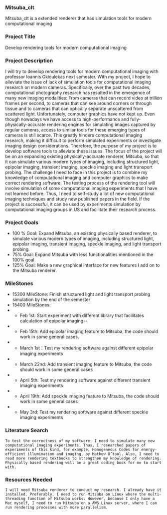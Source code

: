 
### Mitsuba_clt

Mitsuba_clt is a extended renderer that has simulation tools for modern computational imaging  

### Project Title

Develop rendering tools for modern computational imaging  

### Project Description

I will try to develop rendering tools for modern computational imaging with professor Ioannis Gkioulekas next semester. 
With my project, I hope to alleviate the issue of lack of simulation tools for computational imaging research on modern cameras. Specifically, over the past two decades, computational photography research has resulted in the emergence of many new imaging modalities: From cameras that can record video at trillion frames per second, to cameras that can see around corners or through tissue and to cameras that can optically separate unscattered from scattered light. Unfortunately, computer graphics have not kept up. Even though nowadays we have access to high-performance and fully-physically-accurate rendering engines for simulating images captured by regular cameras, access to similar tools for these emerging types of cameras is still scarce. This greatly hinders computational imaging research, making it difficult to perform simulated experiments or investigate imaging design considerations.
Therefore, the purpose of my project is to develop software tools to alleviate these issues. The focus of the project will be on an expanding existing physically-accurate renderer, Mitsuba, so that it can simulate various modern types of imaging, including structured light, epipolar imaging, transient imaging, speckle imaging and light transport probing. 
The challenge I need to face in this project is to combine my knowledge of computational imaging and computer graphics to make correct rendering software. The testing process of the rendering tool will involve simulation of some computational imaging experiments that I have not learned before. Thus, I need to self-study a lot of new computational imaging techniques and study new published papers in the field. 
If the project is successful, it can be used by experiments simulation by computational imaging groups in US and facilitate their research process.
### Project Goals
- 100 % Goal: Expand Mitsuba, an existing physically based renderer, to simulate various modern types of imaging, including structured light, epipolar imaging, transient imaging, speckle imaging, and light transport probing.
- 75% Goal: Expand Mitsuba with less functionalities mentioned in the 100% goal
- 125% Goal: Make a new graphical interface for new features I add on to the Mitsuba renderer.
### MileStones
- 15300 MileStone: Finish structured light and light transport probing simulation by the end of the semester
- 15400 MileStones:
- - Feb 1st: Start experiment with different library that facilitates calculation of epipolar imaging--
- - Feb 15th: Add epipolar imaging feature to Mitsuba, the code should work in some general cases.
- - March 1st：Test my rendering software against different epipolar imaging experiments
- - March 22nd: Add transient imaging feature to Mitsuba, the code should work in some general cases
- - April 5th: Test my rendering software against different transient imaging experiments
- - April 19th: Add speckle imaging feature to Mitsuba, the code should work in some general cases
- - May 3rd: Test my rendering software against different speckle imaging experiments
### Literature Search
	To test the correctness of my software, I need to simulate many new computational imaging experiments. Thus, I researched papers of experiments of this kind, for example, Homogeneous Codes for energy-efficient illumination and imaging, by Mathew O’tool. Also, I need to read more rendering textbooks to strengthen my knowledge of rendering. Physically based rendering will be a great coding book for me to start with.  
	
### Resources Needed
	I will need Mitsuba renderer to conduct my research. I already have it installed. Preferably, I need to run Mitsuba on Linux where the multi-threading function of Mitsuba works. However, because I only have a Mac myself, I need to run Mitsuba on a AWS Linux server, where I can run rendering processes with more parallelism. 


